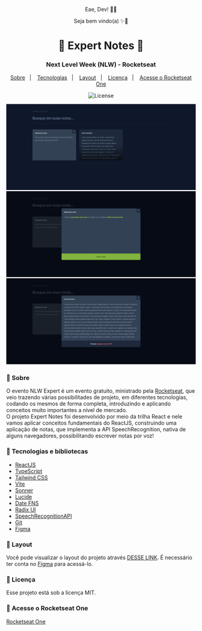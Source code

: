 <p align="center">Eae, Dev! 👊🏾</p>
<p align="center">Seja bem vindo(a) ✨🚀</p>

<h1 align="center">📝 Expert Notes 📝</h1>
<h3 align="center">Next Level Week (NLW) - Rocketseat</h3>

<p align="center">
  <a href="#-sobre">Sobre</a>&nbsp;&nbsp;&nbsp;|&nbsp;&nbsp;&nbsp;
  <a href="#-tecnologias">Tecnologias</a>&nbsp;&nbsp;&nbsp;|&nbsp;&nbsp;&nbsp;
  <a href="#-layout">Layout</a>&nbsp;&nbsp;&nbsp;|&nbsp;&nbsp;&nbsp;
  <a href="#-licença">Licença</a>&nbsp;&nbsp;&nbsp;|&nbsp;&nbsp;&nbsp;
  <a href="#-acesse-o-rocketseat-one">Acesse o Rocketseat One</a>
</p>

<p align="center">
  <img alt="License" src="https://img.shields.io/static/v1?label=license&message=MIT&color=49AA26&labelColor=000000">
</p>

![Preview da aplicação](./src/assets/preview_web.png)
![Preview da aplicação](./src/assets/preview_web_nova_nota.png)
![Preview da aplicação](./src/assets/preview_web_remover_nota.png)

<h3>📌 Sobre</h3> 

O evento NLW Expert é um evento gratuito, ministrado pela [Rocketseat](https://www.rocketseat.com.br/), que veio trazendo várias possibilitades de projeto, em diferentes tecnologias, codando os mesmos de forma completa, introduzindo e aplicando conceitos muito importantes a nível de mercado. <br>
O projeto Expert Notes foi desenvolvido por meio da trilha React e nele vamos aplicar conceitos fundamentais do ReactJS, construindo uma aplicação de notas, que implementa a API SpeechRecognition, nativa de alguns navegadores, possibilitando escrever notas por voz!

<h3>📌 Tecnologias e bibliotecas</h3> 

- [ReactJS](https://pt-br.react.dev/)
- [TypeScript](https://www.typescriptlang.org/)
- [Tailwind CSS](https://tailwindcss.com/)
- [Vite](https://vitejs.dev/)
- [Sonner](https://sonner.emilkowal.ski/)
- [Lucide](https://lucide.dev/) 
- [Date FNS](https://date-fns.org/)
- [Radix UI](https://www.radix-ui.com/)
- [SpeechRecognitionAPI](https://developer.mozilla.org/en-US/docs/Web/API/SpeechRecognition)
- [Git](https://git-scm.com/)
- [Figma](https://figma.com)

<h3>📌 Layout</h3>

Você pode visualizar o layout do projeto através [DESSE LINK](https://www.figma.com/community/file/1336456128647909148). É necessário ter conta no [Figma](https://figma.com) para acessá-lo.

<h3>📌 Licença</h3>

Esse projeto está sob a licença MIT.

<h3>📌 Acesse o Rocketseat One</h3>

[Rocketseat One](https://app.rocketseat.com.br/cart/rocketseat-one?referral=willian-moreno&utm_source=platform&utm_medium=organic&utm_campaign=venda&utm_term=mgm&utm_content=indication-lp_one)
